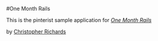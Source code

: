 #One Month Rails

This is the pinterist sample application for 
[*One Month Rails*](http://onemonthrails.com)

by [Christopher Richards](http://startupgrind.com/portland)
